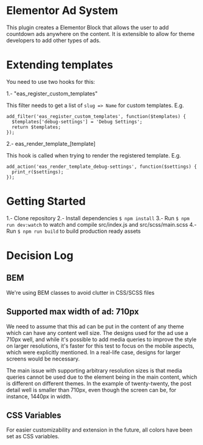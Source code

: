 # Elementor Ad System

This plugin creates a Elementor Block that allows the user to add countdown ads anywhere on the content. It is extensible to allow for theme developers to add other types of ads.

# Extending templates

You need to use two hooks for this:

1.- "eas_register_custom_templates"

This filter needs to get a list of `slug => Name` for custom templates. E.g.

```
add_filter('eas_register_custom_templates', function($templates) {
  $templates['debug-settings'] = 'Debug Settings';
  return $templates;
});
```

2.- eas_render_template_[template]

This hook is called when trying to render the registered template. E.g.

```
add_action('eas_render_template_debug-settings', function($settings) {
  print_r($settings);
});
```

# Getting Started

1.- Clone repository
2.- Install dependencies `$ npm install`
3.- Run `$ npm run dev:watch` to watch and compile src/index.js and src/scss/main.scss
4.- Run `$ npm run build` to build production ready assets

# Decision Log

## BEM

We're using BEM classes to avoid clutter in CSS/SCSS files

## Supported max width of ad: 710px

We need to assume that this ad can be put in the content of any theme which can have any content well size. The designs used for the ad use a 710px well, and while it's possible to add media queries to improve the style on larger resolutions, it's faster for this test to focus on the mobile aspects, which were explicitly mentioned. In a real-life case, designs for larger screens would be necessary.

The main issue with supporting arbitrary resolution sizes is that media queries cannot be used due to the element being in the main content, which is different on different themes. In the example of twenty-twenty, the post detail well is smaller than 710px, even though the screen can be, for instance, 1440px in width.

## CSS Variables

For easier customizability and extension in the future, all colors have been set as CSS variables.

